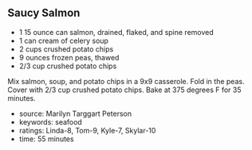 Saucy Salmon
------------

- 1 15 ounce can salmon, drained, flaked, and spine removed
- 1 can cream of celery soup
- 2 cups crushed potato chips
- 9 ounces frozen peas, thawed
- 2/3 cup crushed potato chips

Mix salmon, soup, and potato chips in a 9x9 casserole.  Fold in the
peas.  Cover with 2/3 cup crushed potato chips.  Bake at 375 degrees F
for 35 minutes.

- source: Marilyn Targgart Peterson
- keywords: seafood
- ratings: Linda-8, Tom-9, Kyle-7, Skylar-10
- time: 55 minutes
